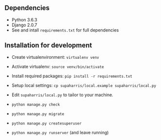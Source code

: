 ## **Dependencies**
- Python 3.6.3
- Django 2.0.7
- See and intall `requirements.txt` for full dependencies

## **Installation for development**
- Create virtualenvironment: `virtualenv venv`
- Activate virtualenv: `source venv/bin/activate`

- Install required packages: `pip install -r requirements.txt`
- Setup local settings: `cp supaharris/local.example supaharris/local.py`
- Edit `supaharris/local.py` to tailor to your machine.

- `python manage.py check`
- `python manage.py migrate`
- `python manage.py createsuperuser`
- `python manage.py runserver` (and leave running)
